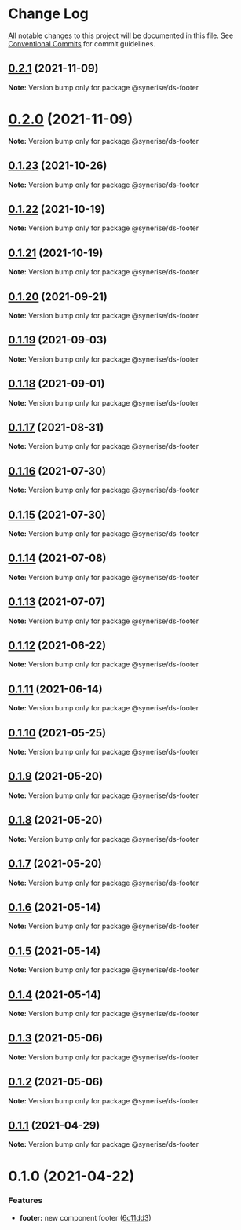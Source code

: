 # Change Log

All notable changes to this project will be documented in this file.
See [Conventional Commits](https://conventionalcommits.org) for commit guidelines.

## [0.2.1](https://github.com/Synerise/synerise-design/compare/@synerise/ds-footer@0.1.23...@synerise/ds-footer@0.2.1) (2021-11-09)

**Note:** Version bump only for package @synerise/ds-footer





# [0.2.0](https://github.com/Synerise/synerise-design/compare/@synerise/ds-footer@0.1.23...@synerise/ds-footer@0.2.0) (2021-11-09)

**Note:** Version bump only for package @synerise/ds-footer





## [0.1.23](https://github.com/Synerise/synerise-design/compare/@synerise/ds-footer@0.1.21...@synerise/ds-footer@0.1.23) (2021-10-26)

**Note:** Version bump only for package @synerise/ds-footer





## [0.1.22](https://github.com/Synerise/synerise-design/compare/@synerise/ds-footer@0.1.21...@synerise/ds-footer@0.1.22) (2021-10-19)

**Note:** Version bump only for package @synerise/ds-footer





## [0.1.21](https://github.com/Synerise/synerise-design/compare/@synerise/ds-footer@0.1.20...@synerise/ds-footer@0.1.21) (2021-10-19)

**Note:** Version bump only for package @synerise/ds-footer





## [0.1.20](https://github.com/Synerise/synerise-design/compare/@synerise/ds-footer@0.1.19...@synerise/ds-footer@0.1.20) (2021-09-21)

**Note:** Version bump only for package @synerise/ds-footer





## [0.1.19](https://github.com/Synerise/synerise-design/compare/@synerise/ds-footer@0.1.18...@synerise/ds-footer@0.1.19) (2021-09-03)

**Note:** Version bump only for package @synerise/ds-footer





## [0.1.18](https://github.com/Synerise/synerise-design/compare/@synerise/ds-footer@0.1.17...@synerise/ds-footer@0.1.18) (2021-09-01)

**Note:** Version bump only for package @synerise/ds-footer





## [0.1.17](https://github.com/Synerise/synerise-design/compare/@synerise/ds-footer@0.1.16...@synerise/ds-footer@0.1.17) (2021-08-31)

**Note:** Version bump only for package @synerise/ds-footer





## [0.1.16](https://github.com/Synerise/synerise-design/compare/@synerise/ds-footer@0.1.15...@synerise/ds-footer@0.1.16) (2021-07-30)

**Note:** Version bump only for package @synerise/ds-footer





## [0.1.15](https://github.com/Synerise/synerise-design/compare/@synerise/ds-footer@0.1.14...@synerise/ds-footer@0.1.15) (2021-07-30)

**Note:** Version bump only for package @synerise/ds-footer





## [0.1.14](https://github.com/Synerise/synerise-design/compare/@synerise/ds-footer@0.1.13...@synerise/ds-footer@0.1.14) (2021-07-08)

**Note:** Version bump only for package @synerise/ds-footer





## [0.1.13](https://github.com/Synerise/synerise-design/compare/@synerise/ds-footer@0.1.12...@synerise/ds-footer@0.1.13) (2021-07-07)

**Note:** Version bump only for package @synerise/ds-footer





## [0.1.12](https://github.com/Synerise/synerise-design/compare/@synerise/ds-footer@0.1.11...@synerise/ds-footer@0.1.12) (2021-06-22)

**Note:** Version bump only for package @synerise/ds-footer





## [0.1.11](https://github.com/Synerise/synerise-design/compare/@synerise/ds-footer@0.1.10...@synerise/ds-footer@0.1.11) (2021-06-14)

**Note:** Version bump only for package @synerise/ds-footer





## [0.1.10](https://github.com/Synerise/synerise-design/compare/@synerise/ds-footer@0.1.9...@synerise/ds-footer@0.1.10) (2021-05-25)

**Note:** Version bump only for package @synerise/ds-footer





## [0.1.9](https://github.com/Synerise/synerise-design/compare/@synerise/ds-footer@0.1.8...@synerise/ds-footer@0.1.9) (2021-05-20)

**Note:** Version bump only for package @synerise/ds-footer





## [0.1.8](https://github.com/Synerise/synerise-design/compare/@synerise/ds-footer@0.1.7...@synerise/ds-footer@0.1.8) (2021-05-20)

**Note:** Version bump only for package @synerise/ds-footer





## [0.1.7](https://github.com/Synerise/synerise-design/compare/@synerise/ds-footer@0.1.6...@synerise/ds-footer@0.1.7) (2021-05-20)

**Note:** Version bump only for package @synerise/ds-footer





## [0.1.6](https://github.com/Synerise/synerise-design/compare/@synerise/ds-footer@0.1.5...@synerise/ds-footer@0.1.6) (2021-05-14)

**Note:** Version bump only for package @synerise/ds-footer





## [0.1.5](https://github.com/Synerise/synerise-design/compare/@synerise/ds-footer@0.1.4...@synerise/ds-footer@0.1.5) (2021-05-14)

**Note:** Version bump only for package @synerise/ds-footer





## [0.1.4](https://github.com/Synerise/synerise-design/compare/@synerise/ds-footer@0.1.3...@synerise/ds-footer@0.1.4) (2021-05-14)

**Note:** Version bump only for package @synerise/ds-footer





## [0.1.3](https://github.com/Synerise/synerise-design/compare/@synerise/ds-footer@0.1.2...@synerise/ds-footer@0.1.3) (2021-05-06)

**Note:** Version bump only for package @synerise/ds-footer





## [0.1.2](https://github.com/Synerise/synerise-design/compare/@synerise/ds-footer@0.1.1...@synerise/ds-footer@0.1.2) (2021-05-06)

**Note:** Version bump only for package @synerise/ds-footer





## [0.1.1](https://github.com/Synerise/synerise-design/compare/@synerise/ds-footer@0.1.0...@synerise/ds-footer@0.1.1) (2021-04-29)

**Note:** Version bump only for package @synerise/ds-footer





# 0.1.0 (2021-04-22)


### Features

* **footer:** new component footer ([6c11dd3](https://github.com/Synerise/synerise-design/commit/6c11dd3b24f7fe634367d848c3310b9998ea37da))

